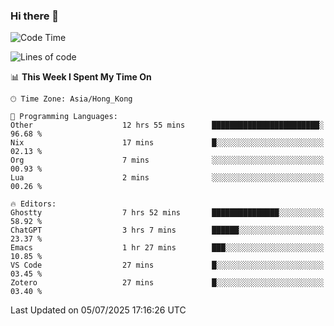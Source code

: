 ### Hi there 👋

<!--
**nicehiro/nicehiro** is a ✨ _special_ ✨ repository because its `README.md` (this file) appears on your GitHub profile.

Here are some ideas to get you started:

- 🔭 I’m currently working on ...
- 🌱 I’m currently learning ...
- 👯 I’m looking to collaborate on ...
- 🤔 I’m looking for help with ...
- 💬 Ask me about ...
- 📫 How to reach me: ...
- 😄 Pronouns: ...
- ⚡ Fun fact: ...
-->

<!--START_SECTION:waka-->
![Code Time](http://img.shields.io/badge/Code%20Time-773%20hrs-blue)

![Lines of code](https://img.shields.io/badge/From%20Hello%20World%20I%27ve%20Written-1.7%20million%20lines%20of%20code-blue)

📊 **This Week I Spent My Time On** 

```text
🕑︎ Time Zone: Asia/Hong_Kong

💬 Programming Languages: 
Other                    12 hrs 55 mins      ████████████████████████░   96.68 % 
Nix                      17 mins             █░░░░░░░░░░░░░░░░░░░░░░░░   02.13 % 
Org                      7 mins              ░░░░░░░░░░░░░░░░░░░░░░░░░   00.93 % 
Lua                      2 mins              ░░░░░░░░░░░░░░░░░░░░░░░░░   00.26 % 

🔥 Editors: 
Ghostty                  7 hrs 52 mins       ███████████████░░░░░░░░░░   58.92 % 
ChatGPT                  3 hrs 7 mins        ██████░░░░░░░░░░░░░░░░░░░   23.37 % 
Emacs                    1 hr 27 mins        ███░░░░░░░░░░░░░░░░░░░░░░   10.85 % 
VS Code                  27 mins             █░░░░░░░░░░░░░░░░░░░░░░░░   03.45 % 
Zotero                   27 mins             █░░░░░░░░░░░░░░░░░░░░░░░░   03.40 % 
```


 Last Updated on 05/07/2025 17:16:26 UTC
<!--END_SECTION:waka-->
